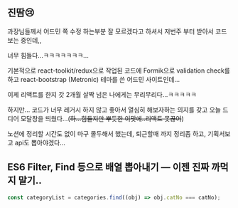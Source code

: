 ## 진땀😢

과장님들께서 어드민 쪽 수정 하는부분 잘 모르겠다고 하셔서 저번주 부터 받아서 코드보는 중인데,,

너무 힘들다...ㅋㅋㅋㅋㅋㅋㅋ...

기본적으로 react-toolkit/redux으로 작업된 코드에 Formik으로 validation check를 하고 react-bootstrap (Metronic) 테마를 쓴 어드민 사이트인데...

이제 리액트를 한지 갓 2개월 살짝 넘은 나에게는 무리무리다...ㅋㅋㅋㅋㅋ

하지만... 코드가 너무 레거시 하지 않고 좋아서 열심히 해보자하는 의지를 갖고 오늘 드디어 모달창을 띄웠다...(~~하...힘들지만 뿌듯한 이맛에..리액트 못끊어~~)

노션에 정리할 시간도 없이 마구 몰두해서 했는데, 퇴근할때 까지 정리좀 하고, 기획서보고 api도 뽑아야겠다...

## ES6 Filter, Find 등으로 배열 뽑아내기 — 이젠 진짜 까먹지 말기..

```jsx
const categoryList = categories.find((obj) => obj.catNo === catNo);
```
 

